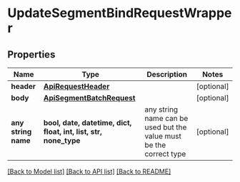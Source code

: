 # UpdateSegmentBindRequestWrapper


## Properties
Name | Type | Description | Notes
------------ | ------------- | ------------- | -------------
**header** | [**ApiRequestHeader**](ApiRequestHeader.md) |  | [optional] 
**body** | [**ApiSegmentBatchRequest**](ApiSegmentBatchRequest.md) |  | [optional] 
**any string name** | **bool, date, datetime, dict, float, int, list, str, none_type** | any string name can be used but the value must be the correct type | [optional]

[[Back to Model list]](../README.md#documentation-for-models) [[Back to API list]](../README.md#documentation-for-api-endpoints) [[Back to README]](../README.md)



